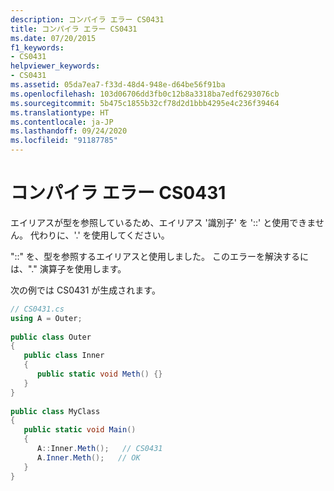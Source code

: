 ```yaml
---
description: コンパイラ エラー CS0431
title: コンパイラ エラー CS0431
ms.date: 07/20/2015
f1_keywords:
- CS0431
helpviewer_keywords:
- CS0431
ms.assetid: 05da7ea7-f33d-48d4-948e-d64be56f91ba
ms.openlocfilehash: 103d06706dd3fb0c12b8a3318ba7edf6293076cb
ms.sourcegitcommit: 5b475c1855b32cf78d2d1bbb4295e4c236f39464
ms.translationtype: HT
ms.contentlocale: ja-JP
ms.lasthandoff: 09/24/2020
ms.locfileid: "91187785"
---
```

# <a name="compiler-error-cs0431"></a>コンパイラ エラー CS0431

エイリアスが型を参照しているため、エイリアス '識別子' を '::' と使用できません。 代わりに、'.' を使用してください。  
  
 "::" を、型を参照するエイリアスと使用しました。 このエラーを解決するには、"." 演算子を使用します。  
  
 次の例では CS0431 が生成されます。  
  
```csharp  
// CS0431.cs  
using A = Outer;  
  
public class Outer
{  
   public class Inner
   {  
      public static void Meth() {}  
   }  
}  
  
public class MyClass  
{  
   public static void Main()  
   {  
      A::Inner.Meth();   // CS0431  
      A.Inner.Meth();   // OK  
   }  
}  
```
